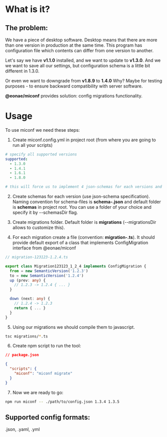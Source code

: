 # What is it?
## The problem:
We have a piece of desktop software. Desktop means that there are more than one version in production at the same time. This program has configuration file which contents can differ from one version to another.

Let's say we have **v1.1.0** installed, and we want to update to **v1.3.0**. And we we want to save all our settings, but configuration schema is a little bit different in 1.3.0.

Or even we want to downgrade from **v1.8.9** to **1.4.0** Why? Maybe for testing purposes - to ensure backward compatibility with server software.

**@eonae/miconf** provides solution: config migrations functionality.

# Usage

To use miconf we need these steps:

1. Create miconf.config.yml in project root (from where you are going to run all your scripts)
``` yaml
# specify all supported versions
supported:
  - 1.3.0
  - 1.4.1
  - 1.6.1
  - 1.8.0

# this will force us to implement 4 json-schemas for each versions and 3 migrations.
```

2. Create schemas for each version (use json-schema specification). Naming convention for schema-files is **schema-**<version>**.json** and default folder is **schemas** in project root. You can use a folder of your choice and specify it by --schemasDir flag.

3. Create migrations folder. Default folder is **migrations** (--migrationsDir allows to customize this).

4. For each migration create a file (convention: **migration-**<version-to>**.ts**). It should provide default export of a class that implements ConfigMigration interface from @eonae/miconf

``` typescript
// migration-123123-1.2.4.ts

export class Migration123123_1_2_4 implements ConfigMigration {
  from = new SemanticVersion('1.2.3')
  to = new SemanticVersion('1.2.4')
  up (prev: any) {
    // 1.2.3 -> 1.2.4 { ... }
  }

  down (next: any) {
    // 1.2.4 -> 1.2.3
    return { ... }
  }
}
```

5. Using our migrations we should compile them to javascript.
``` bash
tsc migrations/*.ts
```

6. Create npm script to run the tool:
``` json
// package.json

{
  "scripts": {
    "miconf": "miconf migrate"
  }
}
```

7. Now we are ready to go:
``` bash
npm run miconf -- ./path/to/config.json 1.3.4 1.3.5
```

## Supported config formats:
.json, .yaml, .yml